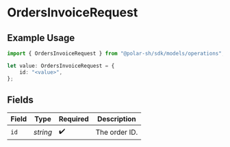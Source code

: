 # OrdersInvoiceRequest

## Example Usage

```typescript
import { OrdersInvoiceRequest } from "@polar-sh/sdk/models/operations";

let value: OrdersInvoiceRequest = {
    id: "<value>",
};
```

## Fields

| Field              | Type               | Required           | Description        |
| ------------------ | ------------------ | ------------------ | ------------------ |
| `id`               | *string*           | :heavy_check_mark: | The order ID.      |